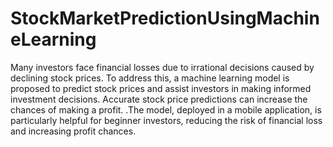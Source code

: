 # StockMarketPredictionUsingMachineLearning

Many investors face financial losses due to irrational decisions caused by declining stock prices. To address this, a machine learning model is proposed to predict stock prices and assist investors in making informed investment decisions. Accurate stock price predictions can increase the chances of making a profit. .The model, deployed in a mobile application, is particularly helpful for beginner investors, reducing the risk of financial loss and increasing profit chances.
